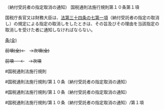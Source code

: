 （納付受託者の指定取消の通知）
国税通則法施行規則第１０条第１項

国税庁長官又は財務大臣は、[法第三十四条の七第一項](国税通則法＿＿＿＿＿第３４条の７第１項)（納付受託者の指定の取消し）の規定による指定の取消しをしたときは、その旨及びその理由を当該指定の取消しを受けた者に通知しなければならない。

[条(全)](国税通則法施行規則＿第１０条_.md)

~~前項(全)←~~　~~→次項(全)~~

~~前項 　 ←~~　~~→次項~~



#国税通則法施行規則

#国税通則法施行規則/第１０条（納付受託者の指定取消の通知）

#国税通則法施行規則/第１０条（納付受託者の指定取消の通知）

#国税通則法施行規則/第１０条（納付受託者の指定取消の通知）/第１項


